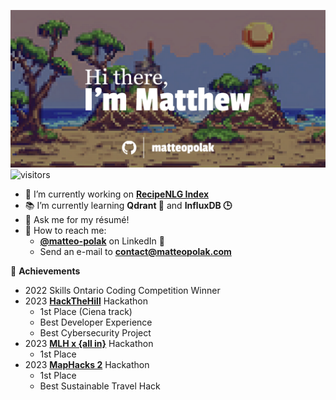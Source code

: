 ![Hi there, I'm Matthew](./assets/banner.png)
![visitors](https://visitor-badge.laobi.icu/badge?page_id=github/matteopolak)

- 🔧 I’m currently working on **[RecipeNLG Index](https://github.com/matteopolak/recipes)**
- 📚 I’m currently learning **Qdrant 📏** and **InfluxDB 🕒**
- 📝 Ask me for my résumé!
- 📧 How to reach me:
  - **[@matteo-polak](https://linkedin.com/in/matteo-polak)** on LinkedIn 💼
  - Send an e-mail to **[contact@matteopolak.com](mailto:contact@matteopolak.com)**

🌟 **Achievements**

- 2022 Skills Ontario Coding Competition Winner
- 2023 **[HackTheHill](https://hack-the-hill.devpost.com/)** Hackathon
  - 1st Place (Ciena track)
  - Best Developer Experience
  - Best Cybersecurity Project
- 2023 **[MLH x {all in}](https://all-in-hackathon.devpost.com/)** Hackathon
  - 1st Place
- 2023 **[MapHacks 2](https://maphacks-2.devpost.com/)** Hackathon
  - 1st Place
  - Best Sustainable Travel Hack

